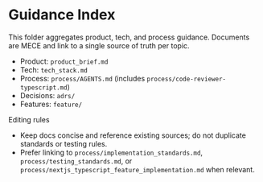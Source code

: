 # Guidance Index

This folder aggregates product, tech, and process guidance. Documents are MECE and link to a single source of truth per topic.

- Product: `product_brief.md`
- Tech: `tech_stack.md`
- Process: `process/AGENTS.md` (includes `process/code-reviewer-typescript.md`)
- Decisions: `adrs/`
- Features: `feature/`

Editing rules

- Keep docs concise and reference existing sources; do not duplicate standards or testing rules.
- Prefer linking to `process/implementation_standards.md`, `process/testing_standards.md`, or `process/nextjs_typescript_feature_implementation.md` when relevant.
